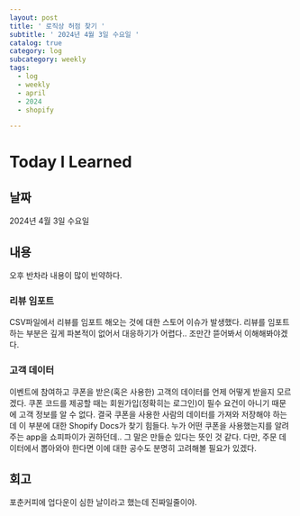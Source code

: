 ```yaml
---
layout: post
title: ' 로직상 허점 찾기 '
subtitle: ' 2024년 4월 3일 수요일 '
catalog: true
category: log
subcategory: weekly
tags:
  - log
  - weekly
  - april
  - 2024
  - shopify

---
```


# Today I Learned

## 날짜

2024년 4월 3일 수요일

## 내용

오후 반차라 내용이 많이 빈약하다.

### 리뷰 임포트

CSV파일에서 리뷰를 임포트 해오는 것에 대한 스토어 이슈가 발생했다. 리뷰를 임포트하는 부분은 깊게 파본적이 없어서 대응하기가 어렵다.. 조만간 뜯어봐서 이해해봐야겠다.

### 고객 데이터

이벤트에 참여하고 쿠폰을 받은(혹은 사용한) 고객의 데이터를 언제 어떻게 받을지 모르겠다. 쿠폰 코드를 제공할 때는 회원가입(정확히는 로그인)이 필수 요건이 아니기 때문에 고객 정보를 알 수 없다. 결국 쿠폰을 사용한 사람의 데이터를 가져와 저장해야 하는데 이 부분에 대한 Shopify Docs가 찾기 힘들다. 누가 어떤 쿠폰을 사용했는지를 알려주는 app을 쇼피파이가 권하던데.. 그 말은 만들순 있다는 뜻인 것 같다. 다만, 주문 데이터에서 뽑아와야 한다면 이에 대한 공수도 분명히 고려해볼 필요가 있겠다.

## 회고

포춘커피에 업다운이 심한 날이라고 했는데 진짜일줄이야.
